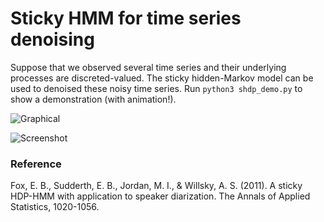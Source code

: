 # Sticky HMM for time series denoising

Suppose that we observed several time series and their underlying processes are discreted-valued. The sticky hidden-Markov model can be used to denoised these noisy time series. Run `python3 shdp_demo.py` to show a demonstration (with animation!).

![Graphical](https://cloud.githubusercontent.com/assets/6327275/9151203/4c2fae34-3daf-11e5-8919-c5f04de80f04.png)

![Screenshot](https://cloud.githubusercontent.com/assets/6327275/9149253/49ab89ac-3d56-11e5-9e28-b825f1854800.png)

### Reference
Fox, E. B., Sudderth, E. B., Jordan, M. I., & Willsky, A. S. (2011). A sticky HDP-HMM with application to speaker diarization. The Annals of Applied Statistics, 1020-1056.
